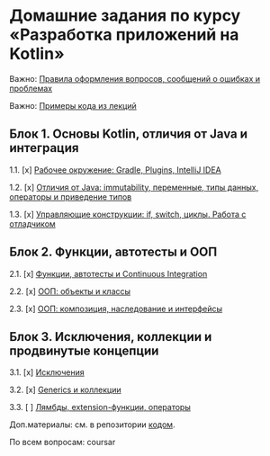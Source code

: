 # Домашние задания по курсу «Разработка приложений на Kotlin»

Важно: [Правила оформления вопросов, сообщений о ошибках и проблемах](report-requirements.md)

Важно: [Примеры кода из лекций](https://github.com/netology-code/kt-code)

## Блок 1. Основы Kotlin, отличия от Java и интеграция

1.1. [x] [Рабочее окружение: Gradle, Plugins, IntelliJ IDEA](01_intro)

1.2. [x] [Отличия от Java: immutability, переменные, типы данных, операторы и приведение типов](02_basics)

1.3. [x] [Управляющие конструкции: if, switch, циклы. Работа с отладчиком](03_control)

## Блок 2. Функции, автотесты и ООП

2.1. [x] [Функции, автотесты и Continuous Integration](04_functions)

2.2. [x] [ООП: объекты и классы](05_objects)

2.3. [x] [ООП: композиция, наследование и интерфейсы](06_inheritance)

## Блок 3. Исключения, коллекции и продвинутые концепции

3.1. [x] [Исключения](07_exceptions)

3.2. [x] [Generics и коллекции](08_collections)

3.3. [ ] [Лямбды, extension-функции, операторы](09_lambda)

Доп.материалы: см. в репозитории [кодом](https://github.com/netology-code/kt-code).

По всем вопросам: coursar
